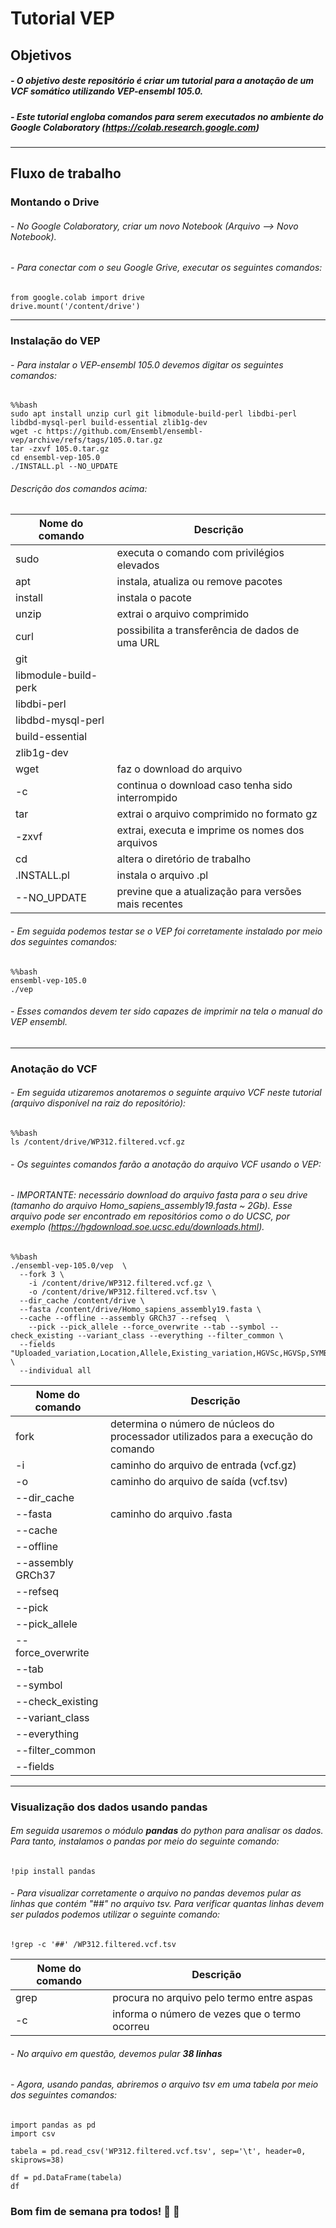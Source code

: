 # **Tutorial VEP**

## **Objetivos**

##### - O objetivo deste repositório é criar um tutorial para a anotação de um VCF somático utilizando VEP-ensembl 105.0.
##### - Este tutorial engloba comandos para serem executados no ambiente do Google Colaboratory (https://colab.research.google.com)

------

## **Fluxo de trabalho**

### **Montando o Drive**
###### - No Google Colaboratory, criar um novo Notebook (Arquivo --> Novo Notebook).
###### - Para conectar com o seu Google Grive, executar os seguintes comandos:

```
from google.colab import drive
drive.mount('/content/drive')
```

------

### **Instalação do VEP**
###### - Para instalar o VEP-ensembl 105.0 devemos digitar os seguintes comandos:

```
%%bash
sudo apt install unzip curl git libmodule-build-perl libdbi-perl libdbd-mysql-perl build-essential zlib1g-dev
wget -c https://github.com/Ensembl/ensembl-vep/archive/refs/tags/105.0.tar.gz
tar -zxvf 105.0.tar.gz
cd ensembl-vep-105.0
./INSTALL.pl --NO_UPDATE 
```

###### Descrição dos comandos acima:

| Nome do comando | Descrição |
| --- | --- |
| sudo | executa o comando com privilégios elevados |
| apt | instala, atualiza ou remove pacotes |
| install | instala o pacote |
| unzip | extrai o arquivo comprimido |
| curl | possibilita a transferência de dados de uma URL |
| git | |
| libmodule-build-perk |  |
| libdbi-perl | |
| libdbd-mysql-perl | |
| build-essential | |
| zlib1g-dev | |
| wget | faz o download do arquivo |
| -c | continua o download caso tenha sido interrompido | 
| tar | extrai o arquivo comprimido no formato gz |
| -zxvf | extrai, executa e imprime os nomes dos arquivos |
| cd | altera o diretório de trabalho |
| .INSTALL.pl | instala o arquivo .pl |
| --NO_UPDATE | previne que a atualização para versões mais recentes |


###### - Em seguida podemos testar se o VEP foi corretamente instalado por meio dos seguintes comandos:

```
%%bash
ensembl-vep-105.0
./vep
```

###### - Esses comandos devem ter sido capazes de imprimir na tela o manual do VEP ensembl.

------

### **Anotação do VCF**
###### - Em seguida utizaremos anotaremos o seguinte arquivo VCF neste tutorial (arquivo disponível na raiz do repositório):

```
%%bash
ls /content/drive/WP312.filtered.vcf.gz
```

###### - Os seguintes comandos farão a anotação do arquivo VCF usando o VEP:
###### - IMPORTANTE: necessário download do arquivo fasta para o seu drive (tamanho do arquivo Homo_sapiens_assembly19.fasta ~ 2Gb). Esse arquivo pode ser encontrado em repositórios como o do UCSC, por exemplo (https://hgdownload.soe.ucsc.edu/downloads.html).

```
%%bash
./ensembl-vep-105.0/vep  \
  --fork 3 \
	-i /content/drive/WP312.filtered.vcf.gz \
	-o /content/drive/WP312.filtered.vcf.tsv \
  --dir_cache /content/drive \
  --fasta /content/drive/Homo_sapiens_assembly19.fasta \
  --cache --offline --assembly GRCh37 --refseq  \
	--pick --pick_allele --force_overwrite --tab --symbol --check_existing --variant_class --everything --filter_common \
  --fields "Uploaded_variation,Location,Allele,Existing_variation,HGVSc,HGVSp,SYMBOL,Consequence,IND,ZYG,Amino_acids,CLIN_SIG,PolyPhen,SIFT,VARIANT_CLASS,FREQS" \
  --individual all
  ```

| Nome do comando | Descrição |
| --- | --- |
| fork | determina o número de núcleos do processador utilizados para a execução do comando |
| -i | caminho do arquivo de entrada (vcf.gz) |
| -o | caminho do arquivo de saída (vcf.tsv)|
| --dir_cache | |
| --fasta | caminho do arquivo .fasta |
| --cache | |
| --offline | |
| --assembly GRCh37 | |
| --refseq | |
| --pick | |
| --pick_allele | |
| --force_overwrite| |
| --tab| |
| --symbol | |
| --check_existing | |
| --variant_class | |
| --everything | |
| --filter_common | |
| --fields | |

------

### **Visualização dos dados usando pandas**
###### Em seguida usaremos o módulo **pandas** do python para analisar os dados. Para tanto, instalamos o pandas por meio do seguinte comando:

```
!pip install pandas
```

###### - Para visualizar corretamente o arquivo no pandas devemos pular as linhas que contém "##" no arquivo tsv. Para verificar quantas linhas devem ser pulados podemos utilizar o seguinte comando:

```
!grep -c '##' /WP312.filtered.vcf.tsv
```

| Nome do comando | Descrição |
| --- | --- |
| grep | procura no arquivo pelo termo entre aspas |
| -c | informa o número de vezes que o termo ocorreu |

###### - No arquivo em questão, devemos pular **38 linhas**

###### - Agora, usando pandas, abriremos o arquivo tsv em uma tabela por meio dos seguintes comandos:

```
import pandas as pd
import csv

tabela = pd.read_csv('WP312.filtered.vcf.tsv', sep='\t', header=0, skiprows=38)

df = pd.DataFrame(tabela)
df
```

### Bom fim de semana pra todos! :man_dancing: :woman_dancing:
